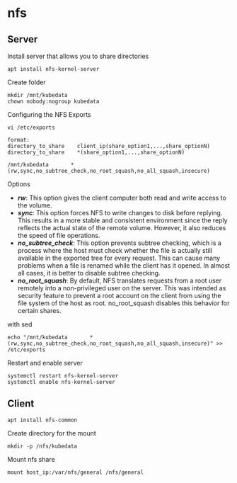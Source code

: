 # nfs

## Server
Install server that allows you to share directories
```
apt install nfs-kernel-server
```

Create folder
```
mkdir /mnt/kubedata
chown nobody:nogroup kubedata
``` 

Configuring the NFS Exports
```
vi /etc/exports

format:
directory_to_share    client_ip(share_option1,...,share_optionN)
directory_to_share    *(share_option1,...,share_optionN)

/mnt/kubedata       *(rw,sync,no_subtree_check,no_root_squash,no_all_squash,insecure)
```
Options
* ___rw___: This option gives the client computer both read and write access to the volume.
* ___sync___: This option forces NFS to write changes to disk before replying. This results in a more stable and consistent environment since the reply reflects the actual state of the remote volume. However, it also reduces the speed of file operations.
* ___no_subtree_check___: This option prevents subtree checking, which is a process where the host must check whether the file is actually still available in the exported tree for every request. This can cause many problems when a file is renamed while the client has it opened. In almost all cases, it is better to disable subtree checking.
* ___no_root_squash___: By default, NFS translates requests from a root user remotely into a non-privileged user on the server. This was intended as security feature to prevent a root account on the client from using the file system of the host as root. no_root_squash disables this behavior for certain shares.


with sed
```
echo "/mnt/kubedata       *(rw,sync,no_subtree_check,no_root_squash,no_all_squash,insecure)" >> /etc/exports
```

Restart and enable server
```
systemctl restart nfs-kernel-server
systemctl enable nfs-kernel-server
```

## Client
```
apt install nfs-common
```

Create directory for the mount
```
mkdir -p /nfs/kubedata
```

Mount nfs share
```
mount host_ip:/var/nfs/general /nfs/general
```

